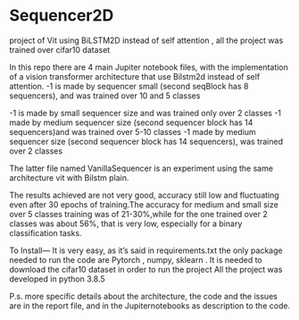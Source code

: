 # Sequencer2D
project of Vit using BiLSTM2D instead of self attention , all the project was trained over cifar10 dataset


In this repo there are 4 main Jupiter notebook files,  with the implementation of a vision transformer architecture  that use Bilstm2d instead of self attention.
-1 is made by sequencer small (second seqBlock has 8 sequencers), and was trained over 10 and 5  classes 

-1 is  made by small sequencer size  and was trained only over 2 classes
 -1 made by medium sequencer size (second sequencer block has 14 sequencers)and was trained over 5-10 classes
-1 made by medium sequencer size (second sequencer block has 14 sequencers), was trained over 2 classes 


The latter file named VanillaSequencer is an experiment using the same architecture vit with Bilstm plain.

The results achieved are not very good, accuracy still low and fluctuating  even after 30 epochs of training.The accuracy  for medium and small size over 5 classes training was of 21-30%,while for the one trained over 2 classes was about 56%, that is very low, especially for a binary classification tasks.


To Install—
It is very easy, as it’s said in requirements.txt the only package needed to run the code are 
Pytorch , numpy, sklearn .
It is needed to download the cifar10 dataset in order to run the project
All the project was developed in python 3.8.5

P.s. more specific details about the architecture, the code and the issues are in the report file, and in the Jupiternotebooks as description to the code.
